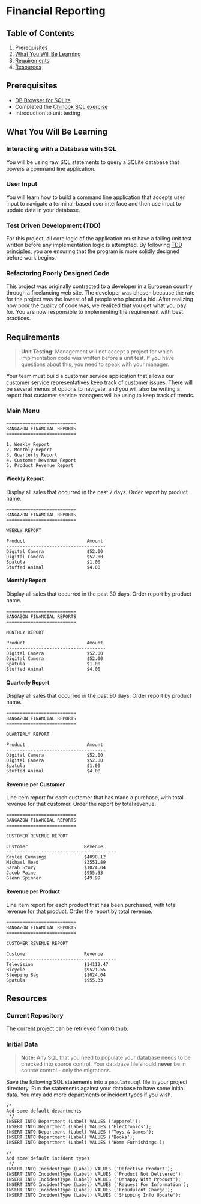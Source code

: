 # Financial Reporting

## Table of Contents

1. [Prerequisites](#prerequisites)
1. [What You Will Be Learning](#what-you-will-be-learning)
1. [Requirements](#requirements)
1. [Resources](#resources)

## Prerequisites

* [DB Browser for SQLite](http://sqlitebrowser.org/).
* Completed the [Chinook SQL exercise](https://github.com/nashville-software-school/csharp-dotnet-milestones/blob/master/3-database-driven-applications/exercises/database/DBS_SQL_LEARNING-THRU-DOING.md) 
* Introduction to unit testing

## What You Will Be Learning

### Interacting with a Database with SQL

You will be using raw SQL statements to query a SQLite database that powers a command line application.

### User Input

You will learn how to build a command line application that accepts user input to navigate a terminal-based user interface and then use input to update data in your database.

### Test Driven Development (TDD)

For this project, all core logic of the application must have a failing unit test written before any implementation logic is attempted. By following [TDD](https://msdn.microsoft.com/en-us/library/aa730844(v=vs.80).aspx) [principles](http://c2.com/cgi/wiki?TestDrivenDevelopment), you are ensuring that the program is more solidly designed before work begins.

### Refactoring Poorly Designed Code

This project was originally contracted to a developer in a European country through a freelancing web site. The developer was chosen because the rate for the project was the lowest of all people who placed a bid. After realizing how poor the quality of code was, we realized that you get what you pay for. You are now responsible to implementing the requirement with best practices.

## Requirements

> **Unit Testing**: Management will not accept a project for which implmentation code was written before a unit test. If you have questions about this, you need to speak with your manager.

Your team must build a customer service application that allows our customer service representatives keep track of customer issues. There will be several menus of options to navigate, and you will also be writing a report that customer service managers will be using to keep track of trends.

### Main Menu

```
==========================
BANGAZON FINANCIAL REPORTS
==========================

1. Weekly Report
2. Monthly Report
3. Quarterly Report
4. Customer Revenue Report
5. Product Revenue Report
```

#### Weekly Report

Display all sales that occurred in the past 7 days. Order report by product name.

```
==========================
BANGAZON FINANCIAL REPORTS
==========================

WEEKLY REPORT

Product                       Amount
-------------------------------------
Digital Camera                $52.00
Digital Camera                $52.00
Spatula                       $1.00
Stuffed Animal                $4.00
```


#### Monthly Report

Display all sales that occurred in the past 30 days. Order report by product name.

```
==========================
BANGAZON FINANCIAL REPORTS
==========================

MONTHLY REPORT

Product                       Amount
-------------------------------------
Digital Camera                $52.00
Digital Camera                $52.00
Spatula                       $1.00
Stuffed Animal                $4.00
```


#### Quarterly Report

Display all sales that occurred in the past 90 days. Order report by product name.

```
==========================
BANGAZON FINANCIAL REPORTS
==========================

QUARTERLY REPORT

Product                       Amount
-------------------------------------
Digital Camera                $52.00
Digital Camera                $52.00
Spatula                       $1.00
Stuffed Animal                $4.00
```


#### Revenue per Customer

Line item report for each customer that has made a purchase, with total revenue for that customer. Order the report by total revenue.

```
==========================
BANGAZON FINANCIAL REPORTS
==========================

CUSTOMER REVENUE REPORT

Customer                     Revenue
-----------------------------------------
Kaylee Cummings              $4098.12
Michael Mead                 $3551.89
Sarah Story                  $1024.04
Jacob Paine                  $955.33
Glenn Spinner                $49.99
```

#### Revenue per Product

Line item report for each product that has been purchased, with total revenue for that product. Order the report by total revenue.

```
==========================
BANGAZON FINANCIAL REPORTS
==========================

CUSTOMER REVENUE REPORT

Customer                     Revenue
-----------------------------------------
Television                   $14112.47
Bicycle                      $9521.55
Sleeping Bag                 $1024.04
Spatula                      $955.33
```

## Resources

### Current Repository

The [current project](https://github.com/nashville-software-school/Bangazon-Financials) can be retrieved from Github.

### Initial Data

> **Note:** Any SQL that you need to populate your database needs to be checked into source control. Your database file should **never** be in source control - only the migrations.

Save the following SQL statements into a `populate.sql` file in your project directory. Run the statements against your database to have some initial data. You may add more departments or incident types if you wish.

```
/*
Add some default departments
 */
INSERT INTO Department (Label) VALUES ('Apparel');
INSERT INTO Department (Label) VALUES ('Electronics');
INSERT INTO Department (Label) VALUES ('Toys & Games');
INSERT INTO Department (Label) VALUES ('Books');
INSERT INTO Department (Label) VALUES ('Home Furnishings');

/*
Add some default incident types
 */
INSERT INTO IncidentType (Label) VALUES ('Defective Product');
INSERT INTO IncidentType (Label) VALUES ('Product Not Delivered');
INSERT INTO IncidentType (Label) VALUES ('Unhappy With Product');
INSERT INTO IncidentType (Label) VALUES ('Request For Information');
INSERT INTO IncidentType (Label) VALUES ('Fraudulent Charge');
INSERT INTO IncidentType (Label) VALUES ('Shipping Info Update');
```